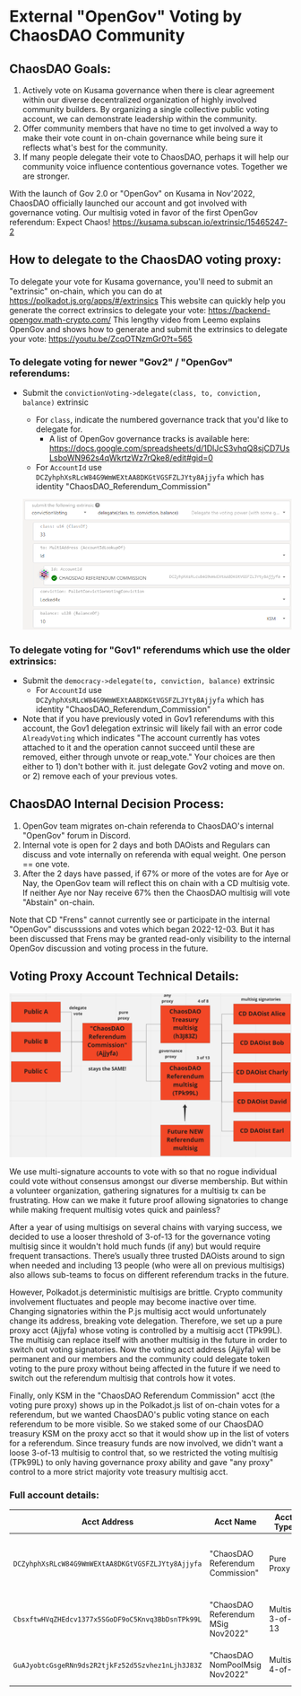 # External "OpenGov" Voting by ChaosDAO Community

## ChaosDAO Goals:
1) Actively vote on Kusama governance when there is clear agreement within our diverse decentralized organization of highly involved community builders. By organizing a single collective public voting account, we can demonstrate leadership within the community.
2) Offer community members that have no time to get involved a way to make their vote count in on-chain governance while being sure it reflects what's best for the community.
3) If many people delegate their vote to ChaosDAO, perhaps it will help our community voice influence contentious governance votes. Together we are stronger.

With the launch of Gov 2.0 or "OpenGov" on Kusama in Nov'2022, ChaosDAO officially launched our account and got involved with governance voting. Our multisig voted in favor of the first OpenGov referendum: Expect Chaos!
https://kusama.subscan.io/extrinsic/15465247-2

## How to delegate to the ChaosDAO voting proxy:

To delegate your vote for Kusama governance, you'll need to submit an "extrinsic" on-chain, which you can do at https://polkadot.js.org/apps/#/extrinsics
This website can quickly help you generate the correct extrinsics to delegate your vote: https://backend-opengov.math-crypto.com/
This lengthy video from Leemo explains OpenGov and shows how to generate and submit the extrinsics to delegate your vote: https://youtu.be/ZcqOTNzmGr0?t=565

### To delegate voting for newer "Gov2" / "OpenGov" referendums:
* Submit the `convictionVoting->delegate(class, to, conviction, balance)` extrinsic
  * For `class`, indicate the numbered governance track that you'd like to delegate for.
    * A list of OpenGov governance tracks is available here: https://docs.google.com/spreadsheets/d/1DlJcS3vhqQ8sjCD7UsLsboWN962s4qWkrtzWz7rQke8/edit#gid=0
  * For `AccountId` use `DCZyhphXsRLcW84G9WmWEXtAA8DKGtVGSFZLJYty8Ajjyfa` which has identity "ChaosDAO_Referendum_Commission"

  ![Polkadot.js convictionVoting->delegate extrinsic](../.gitbook/assets/Screenshot_ConvictionVoting_Delegate_Extrinsic.png)

### To delegate voting for "Gov1" referendums which use the older extrinsics:
* Submit the `democracy->delegate(to, conviction, balance)` extrinsic
  * For `AccountId` use `DCZyhphXsRLcW84G9WmWEXtAA8DKGtVGSFZLJYty8Ajjyfa` which has identity "ChaosDAO_Referendum_Commission"
* Note that if you have previously voted in Gov1 referendums with this account, the Gov1 delegation extrinsic will likely fail with an error code `AlreadyVoting` which indicates "The account currently has votes attached to it and the operation cannot succeed until these are removed, either through unvote or reap_vote." Your choices are then either to 1) don't bother with it. just delegate Gov2 voting and move on. or 2) remove each of your previous votes.

## ChaosDAO Internal Decision Process:
1) OpenGov team migrates on-chain referenda to ChaosDAO's internal "OpenGov" forum in Discord.
2) Internal vote is open for 2 days and both DAOists and Regulars can discuss and vote internally on referenda with equal weight. One person == one vote.
3) After the 2 days have passed, if 67% or more of the votes are for Aye or Nay, the OpenGov team will reflect this on chain with a CD multisig vote. If neither Aye nor Nay receive 67% then the ChaosDAO multisig will vote "Abstain" on-chain.

Note that CD "Frens" cannot currently see or participate in the internal "OpenGov" discusssions and votes which began 2022-12-03. But it has been discussed that Frens may be granted read-only visibility to the internal OpenGov discussion and voting process in the future.

## Voting Proxy Account Technical Details:

![ChaosDAO OpenGov Account Structure](../.gitbook/assets/CD_OpenGov_AcctStructure.png)

We use multi-signature accounts to vote with so that no rogue individual could vote without consensus amongst our diverse membership. But within a volunteer organization, gathering signatures for a multisig tx can be frustrating. How can we make it future proof allowing signatories to change while making frequent multisig votes quick and painless?

After a year of using multisigs on several chains with varying success, we decided to use a looser threshold of 3-of-13 for the governance voting multisig since it wouldn't hold much funds (if any) but would require frequent transactions. There’s usually three trusted DAOists around to sign when needed and including 13 people (who were all on previous multisigs) also allows sub-teams to focus on different referendum tracks in the future.

However, Polkadot.js deterministic multisigs are brittle. Crypto community involvement fluctuates and people may become inactive over time. Changing signatories within the P.js multisig acct would unfortunately change its address, breaking vote delegation. Therefore, we set up a pure proxy acct (Ajjyfa) whose voting is controlled by a multisig acct (TPk99L). The multisig can replace itself with another multisig in the future in order to switch out voting signatories. Now the voting acct address (Ajjyfa) will be permanent and our members and the community could delegate token voting to the pure proxy without being affected in the future if we need to switch out the referendum multisig that controls how it votes.

Finally, only KSM in the "ChaosDAO Referendum Commission" acct (the voting pure proxy) shows up in the Polkadot.js list of on-chain votes for a referendum, but we wanted ChaosDAO's public voting stance on each referendum to be more visible. So we staked some of our ChaosDAO treasury KSM on the proxy acct so that it would show up in the list of voters for a referendum. Since treasury funds are now involved, we didn't want a loose 3-of-13 multisig to control that, so we restricted the voting multisig (TPk99L) to only having governance proxy ability and gave "any proxy" control to a more strict majority vote treasury multisig acct.

### Full account details:

| Acct Address                                      | Acct Name                           | Acct Type        | Purpose            |
| ------------------------------------------------- | ----------------------------------- | ---------------- | ------------------ |
| `DCZyhphXsRLcW84G9WmWEXtAA8DKGtVGSFZLJYty8Ajjyfa` | "ChaosDAO Referendum Commission"    | Pure Proxy       | Public can delegate Kusama OpenGov governance votes |
| `CbsxftwHVqZHEdcv1377x5SGoDF9oC5Knvq3BbDsnTPk99L` | "ChaosDAO Referendum MSig Nov2022"  | Multisig 3-of-13 | Generate ChaosDAO on-chain governance votes  |
| `GuAJyobtcGsgeRNn9ds2R2tjkFz52d5Szvhez1nLjh3J83Z` | "ChaosDAO NomPoolMsig Nov2022"      | Multisig 4-of-8  | Control funds in the Pure Proxy acct  |